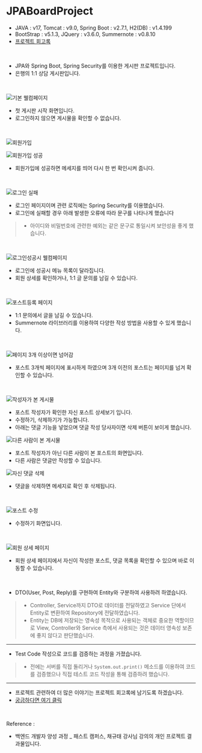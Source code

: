 # JPABoardProject

- JAVA : v17, Tomcat : v9.0, Spring Boot : v2.7.1, H2(DB) : v1.4.199
-  BootStrap : v5.1.3, JQuery : v3.6.0, Summernote : v0.8.10
- [프로젝트 회고록](https://iheese.github.io/project/2022/08/01/jpaToyProject/)
 <a id='target'></a>

<br>

- JPA와 Spring Boot, Spring Security를 이용한 게시판 프로젝트입니다.
- 은행의 1:1 상담 게시판입니다.

<br>

![기본 웰컴페이지](https://user-images.githubusercontent.com/88040158/182083748-553c85e8-0379-47b9-a651-6d2afbd3bf8e.png)

- 첫 게시판 시작 화면입니다.
- 로그인하지 않으면 게시물을 확인할 수 없습니다.

<br>

![회원가입](https://user-images.githubusercontent.com/88040158/182084114-f467cce2-65c7-4a47-9df7-1eb5d4cfc47c.png)


![회원가입 성공](https://user-images.githubusercontent.com/88040158/182084126-e5c7ea91-a215-4d9d-befb-606ab077f15a.png)

- 회원가입에 성공하면 메세지를 띄어 다시 한 번 확인시켜 줍니다. 

<br>

![로그인 실패](https://user-images.githubusercontent.com/88040158/182084635-f05ae905-bbae-45a0-b0eb-9bf609552ccf.png)

- 로그인 페이지이며 관련 로직에는 Spring Security를 이용했습니다.
- 로그인에 실패할 경우 아래 발생한 오류에 따라 문구를 나타나게 했습니다
> - 아이디와 비밀번호에 관련한 예외는 같은 문구로 통일시켜 보안성을 좋게 했습니다. 

<br>

![로그인성공시 웰컴페이지](https://user-images.githubusercontent.com/88040158/182085000-14982be8-6bd9-4643-b2de-26b649e19e4c.png)

- 로그인에 성공시 메뉴 목록이 달라집니다.
- 회원 상세를 확인하거나, 1:1 글 문의를 남길 수 있습니다. 

<br>

![포스트등록 페이지](https://user-images.githubusercontent.com/88040158/182085267-d224fa27-5df5-4e73-a622-4c828c9c9e7a.png)

- 1:1 문의에서 글을 남길 수 있습니다.
- Summernote 라이브러리를 이용하여 다양한 작성 방법을 사용할 수 있게 했습니다.

<br>

![페이지 3개 이상이면 넘어감](https://user-images.githubusercontent.com/88040158/182085556-e48e6a11-4996-429d-b115-fc19074d4260.png)

- 포스트 3개씩 페이지에 표시하게 하였으며 3개 이전의 포스트는 페이지를 넘겨 확인할 수 있습니다. 

<br>

![작성자가 본 게시물](https://user-images.githubusercontent.com/88040158/182085743-b75c2e1d-ba30-4d02-97a5-118926a163c2.png)

- 포스트 작성자가 확인한 자신 포스트 상세보기 입니다. 
- 수정하기, 삭제하기가 가능합니다.
- 아래는 댓글 기능을 넣었으며 댓글 작성 당사자이면 삭제 버튼이 보이게 했습니다. 

![다른 사람이 본 게시물](https://user-images.githubusercontent.com/88040158/182085755-abd91d1c-319e-409a-b77a-415ed2799316.png)

- 포스트 작성자가 아닌 다른 사람이 본 포스트의 화면입니다.
- 다른 사람은 댓글만 작성할 수 있습니다. 

![자신 댓글 삭제](https://user-images.githubusercontent.com/88040158/182086190-89849d41-27b8-4b96-bcb0-5bdb71c4949b.png)

- 댓글을 삭제하면 메세지로 확인 후 삭제됩니다.

<br>

![포스트 수정](https://user-images.githubusercontent.com/88040158/182086380-2bb71b8f-bb6a-4d36-b135-e803de3a818f.png)

- 수정하기 화면입니다.

<br>

![회원 상세 페이지](https://user-images.githubusercontent.com/88040158/182086395-3569ab7a-ba95-4a3f-9d08-ae60029037e8.png)

- 회원 상세 페이지에서 자신이 작성한 포스트, 댓글 목록을 확인할 수 있으며 바로 이동할 수 있습니다. 

<br>

- DTO(User, Post, Reply)를 구현하여 Entity와 구분하여 사용하려 하였습니다. 
> - Controller, Service까지 DTO로 데이터를 전달하였고 Service 단에서 Entity로 변환하여 Repository에 전달하였습니다.
> - Entity는 DB에 저장되는 영속성 목적으로 사용되는 객체로 중요한 역할이므로 View, Controller와 Service 측에서 사용되는 것은 데이터 영속성 보존에 좋지 않다고 판단했습니다. 

<hr>

- Test Code 작성으로 코드를 검증하는 과정을 가졌습니다.
> - 전에는 서버를 직접 돌리거나 `System.out.print()` 메소드를 이용하여 코드를 검증했으나 직접 테스트 코드 작성을 통해 검증하려 했습니다.

<hr>

- 프로젝트 관련하여 더 많은 이야기는 프로젝트 회고록에 남기도록 하겠습니다.
- <a href="#target">궁금하다면 여기 클릭</a>

<br>

Reference : 
- 백엔드 개발자 양성 과정 _ 패스트 캠퍼스, 채규태 강사님 강의의 개인 프로젝트 결과물입니다. 
